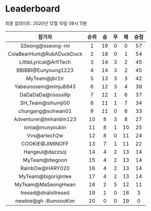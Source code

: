 # Leaderboard
최종 업데이트: 2020년 12월 10일 08시 11분




| 참가자 | 순위 | 승 | 무 | 패 | 승점 |
|:---:|:---:|:---:|:---:|:---:|:---:|
| SSeong@sseong-mi | 1 | 19 | 0 | 0 | 57 |
| ColaBearHunt@RubADuckDuck | 2 | 18 | 0 | 1 | 54 |
| LittleLyrical@ArfiTech | 3 | 14 | 3 | 2 | 45 |
| BBIBBI@Eunyoung1223 | 4 | 14 | 3 | 2 | 45 |
| MyTeam@jbr1tr | 5 | 13 | 3 | 3 | 42 |
| Yabeunosem@minju8843 | 6 | 12 | 3 | 4 | 39 |
| DaDaDaDa@nsssslllp | 7 | 12 | 1 | 6 | 37 |
| SH_Team@sihumji00 | 8 | 11 | 1 | 7 | 34 |
| chungang@suhwan01 | 9 | 11 | 0 | 8 | 33 |
| Adventurer@Imhanbin123 | 10 | 8 | 3 | 8 | 27 |
| ionia@munyoubin | 11 | 8 | 1 | 10 | 25 |
| Vvs@artech2w | 12 | 8 | 0 | 11 | 24 |
| COOKIE@JIMINOFF | 13 | 7 | 1 | 11 | 22 |
| Hangeul@dazzsoj | 14 | 4 | 2 | 13 | 14 |
| MyTeam@dwgoon | 15 | 4 | 2 | 13 | 14 |
| RainbOw@HARY020 | 16 | 4 | 2 | 13 | 14 |
| MyTeam@bigoriginlee | 17 | 4 | 2 | 13 | 14 |
| MyTeam@MaSeongHwan | 18 | 2 | 5 | 12 | 11 |
| tresed@dnalsitresed | 19 | 1 | 0 | 18 | 3 |
| newbie@gh-BumsooKim | 20 | 0 | 0 | 19 | 0 |